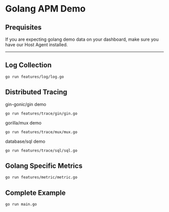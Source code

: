 # Golang APM Demo

## Prequisites

If you are expecting golang demo data on your dashboard, make sure you have our Host Agent installed.

---------------------

## Log Collection
```
go run features/log/log.go
```
## Distributed Tracing

gin-gonic/gin demo
```
go run features/trace/gin/gin.go
```

gorilla/mux demo
```
go run features/trace/mux/mux.go
```

database/sql demo
```
go run features/trace/sql/sql.go
```

## Golang Specific Metrics
```
go run features/metric/metric.go
```

## Complete Example
```
go run main.go
```


